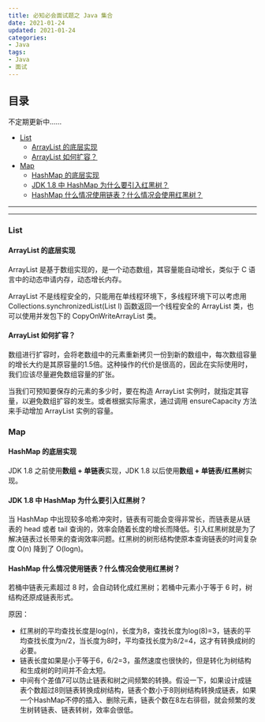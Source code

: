 ```yaml
---
title: 必知必会面试题之 Java 集合
date: 2021-01-24
updated: 2021-01-24
categories:
- Java
tags:
- Java
- 面试
---
```


## 目录

不定期更新中……

- [List](#List) 
  - [ArrayList 的底层实现](#ArrayList的底层实现) 
  - [ArrayList 如何扩容？](#ArrayList如何扩容？) 
- [Map](#Map) 
  - [HashMap 的底层实现](#HashMap的底层实现) 
  - [JDK 1.8 中 HashMap 为什么要引入红黑树？](#JDK1.8中HashMap为什么要引入红黑树？) 
  - [HashMap 什么情况使用链表？什么情况会使用红黑树？](#HashMap什么情况使用链表？什么情况会使用红黑树？) 

---

<!--more-->

---

### List

#### ArrayList 的底层实现

ArrayList 是基于数组实现的，是一个动态数组，其容量能自动增长，类似于 C 语言中的动态申请内存，动态增长内存。

ArrayList 不是线程安全的，只能用在单线程环境下，多线程环境下可以考虑用 Collections.synchronizedList(List l) 函数返回一个线程安全的 ArrayList 类，也可以使用并发包下的 CopyOnWriteArrayList 类。

#### ArrayList 如何扩容？

数组进行扩容时，会将老数组中的元素重新拷贝一份到新的数组中，每次数组容量的增长大约是其原容量的1.5倍。这种操作的代价是很高的，因此在实际使用时，我们应该尽量避免数组容量的扩张。

当我们可预知要保存的元素的多少时，要在构造 ArrayList 实例时，就指定其容量，以避免数组扩容的发生。或者根据实际需求，通过调用 ensureCapacity 方法来手动增加 ArrayList 实例的容量。

### Map

#### HashMap 的底层实现

JDK 1.8 之前使用**数组 + 单链表**实现，JDK 1.8 以后使用**数组 + 单链表/红黑树**实现。

####  JDK 1.8 中 HashMap 为什么要引入红黑树？

当 HashMap 中出现较多哈希冲突时，链表有可能会变得非常长，而链表是从链表的 head 或者 tail 查询的，效率会随着长度的增长而降低。引入红黑树就是为了解决链表过长带来的查询效率问题。红黑树的树形结构使原本查询链表的时间复杂度 O(n) 降到了 O(logn)。

#### HashMap 什么情况使用链表？什么情况会使用红黑树？

若桶中链表元素超过 8 时，会自动转化成红黑树；若桶中元素小于等于 6 时，树结构还原成链表形式。

原因：

- 红黑树的平均查找长度是log(n)，长度为8，查找长度为log(8)=3，链表的平均查找长度为n/2，当长度为8时，平均查找长度为8/2=4，这才有转换成树的必要。
- 链表长度如果是小于等于6，6/2=3，虽然速度也很快的，但是转化为树结构和生成树的时间并不会太短。
- 中间有个差值7可以防止链表和树之间频繁的转换。假设一下，如果设计成链表个数超过8则链表转换成树结构，链表个数小于8则树结构转换成链表，如果一个HashMap不停的插入、删除元素，链表个数在8左右徘徊，就会频繁的发生树转链表、链表转树，效率会很低。